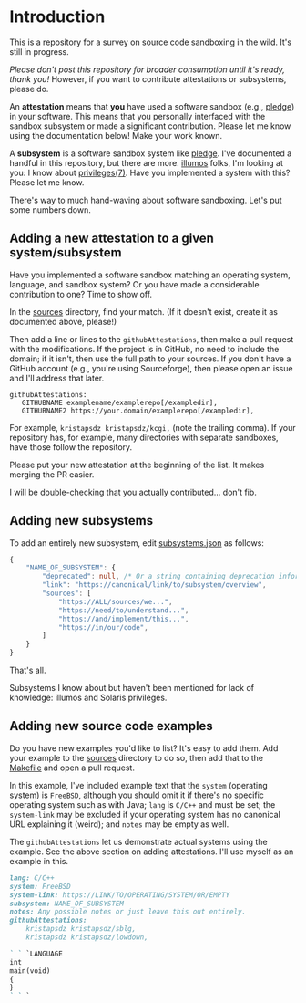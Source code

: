 # Introduction

This is a repository for a survey on source code sandboxing in the wild.
It's still in progress.

*Please don't post this repository for broader consumption until it's
ready, thank you!*  However, if you want to contribute attestations or
subsystems, please do.

An **attestation** means that **you** have used a software sandbox
(e.g., [pledge](https://man.openbsd.org/pledge)) in your software.  This
means that you personally interfaced with the sandbox subsystem or made
a significant contribution.  Please let me know using the documentation
below!  Make your work known.

A **subsystem** is a software sandbox system like
[pledge](https://man.openbsd.org/pledge).  I've documented a handful in
this repository, but there are more.
[illumos](https://www.illumos.org/) folks, I'm looking at you: I know
about [privileges(7)](https://illumos.org/man/7/privileges).  Have you
implemented a system with this?  Please let me know.

There's way to much hand-waving about software sandboxing.  Let's put
some numbers down.

## Adding a new attestation to a given system/subsystem

Have you implemented a software sandbox matching an operating system,
language, and sandbox system?  Or you have made a considerable
contribution to one?  Time to show off.

In the [sources](sources) directory, find your match.  (If it doesn't
exist, create it as documented above, please!)

Then add a line or lines to the `githubAttestations`, then make a pull
request with the modifications.  If the project is in GitHub, no need to
include the domain; if it isn't, then use the full path to your sources.
If you don't have a GitHub account (e.g., you're using Sourceforge),
then please open an issue and I'll address that later.

```
githubAttestations:
   GITHUBNAME examplename/examplerepo[/exampledir],
   GITHUBNAME2 https://your.domain/examplerepo[/exampledir],
```

For example, `kristapsdz kristapsdz/kcgi,` (note the trailing comma).
If your repository has, for example, many directories with separate
sandboxes, have those follow the repository.

Please put your new attestation at the beginning of the list.  It makes
merging the PR easier.

I will be double-checking that you actually contributed... don't fib.

## Adding new subsystems

To add an entirely new subsystem, edit
[subsystems.json](subsystems.json) as follows:

```typescript
{
    "NAME_OF_SUBSYSTEM": {
        "deprecated": null, /* Or a string containing deprecation information. */
        "link": "https://canonical/link/to/subsystem/overview",
        "sources": [
            "https://ALL/sources/we...",
            "https://need/to/understand...",
            "https://and/implement/this...",
            "https://in/our/code",
        ]
    }
}

```

That's all.

Subsystems I know about but haven't been mentioned for lack of
knowledge: illumos and Solaris privileges.

## Adding new source code examples

Do you have new examples you'd like to list?  It's easy to add them.
Add your example to the [sources](sources) directory to do so, then add
that to the [Makefile](Makefile) and open a pull request.

In this example, I've included example text that the `system` (operating
system) is `FreeBSD`, although you should omit it if there's no specific
operating system such as with Java; `lang` is `C/C++` and must be set;
the `system-link` may be excluded if your operating system has no
canonical URL explaining it (weird); and `notes` may be empty as well.

The `githubAttestations` let us demonstrate actual systems using the
example.  See the above section on adding attestations.  I'll use myself
as an example in this.

```markdown
lang: C/C++
system: FreeBSD
system-link: https://LINK/TO/OPERATING/SYSTEM/OR/EMPTY
subsystem: NAME_OF_SUBSYSTEM
notes: Any possible notes or just leave this out entirely.
githubAttestations: 
    kristapsdz kristapsdz/sblg,
    kristapsdz kristapsdz/lowdown,

` ` `LANGUAGE
int
main(void)
{
}
` ` `
```
